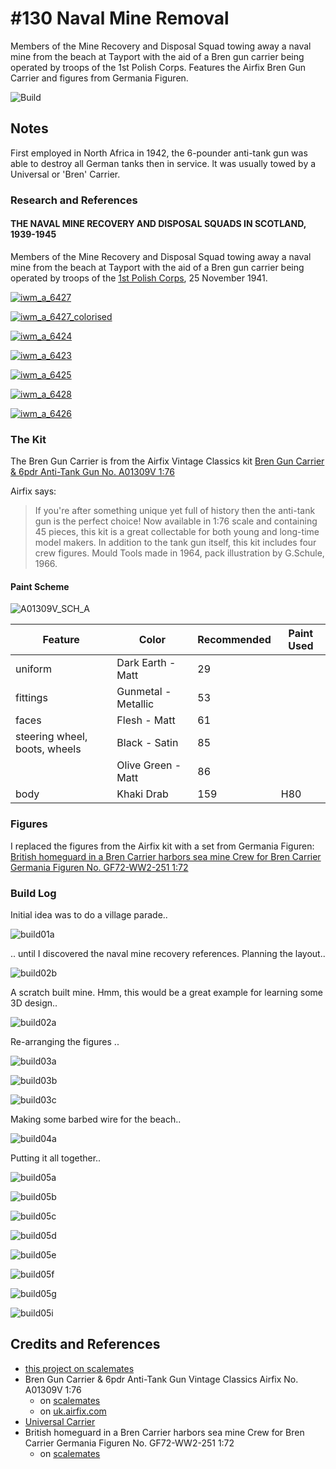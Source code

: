 # #130 Naval Mine Removal

Members of the Mine Recovery and Disposal Squad towing away a naval mine from the beach at Tayport with the aid of a Bren gun carrier being operated by troops of the 1st Polish Corps. Features the Airfix Bren Gun Carrier and figures from Germania Figuren.

![Build](./assets/NavalMineRemoval_build.jpg?raw=true)

## Notes

First employed in North Africa in 1942, the 6-pounder anti-tank gun was able to destroy all German tanks then in service. lt was usually towed by a Universal or 'Bren' Carrier.

### Research and References

#### THE NAVAL MINE RECOVERY AND DISPOSAL SQUADS IN SCOTLAND, 1939-1945

Members of the Mine Recovery and Disposal Squad towing away a naval mine from the beach at Tayport with the aid of a Bren gun carrier being operated by troops of the [1st Polish Corps](https://en.wikipedia.org/wiki/1st_Polish_Corps_(Polish_Armed_Forces_in_the_West)), 25 November 1941.

[![iwm_a_6427](./assets/iwm_a_6427.jpg)](https://www.iwm.org.uk/collections/item/object/205140545)

[![iwm_a_6427_colorised](./assets/iwm_a_6427_colorised.jpg)](https://www.reddit.com/r/wwiipics/comments/r2ybhs/troops_from_the_mine_recovery_and_disposal_squad/)

[![iwm_a_6424](./assets/iwm_a_6424.jpg)](https://www.iwm.org.uk/collections/item/object/205140544)

[![iwm_a_6423](./assets/iwm_a_6423.jpg)](https://www.iwm.org.uk/collections/item/object/205140543)

[![iwm_a_6425](./assets/iwm_a_6425.jpg)](https://www.iwm.org.uk/collections/item/object/205185508)

[![iwm_a_6428](./assets/iwm_a_6428.jpg)](https://www.iwm.org.uk/collections/item/object/205185510)

[![iwm_a_6426](./assets/iwm_a_6426.jpg)](https://www.iwm.org.uk/collections/item/object/205185509)

### The Kit

The Bren Gun Carrier is from the Airfix Vintage Classics kit
[Bren Gun Carrier & 6pdr Anti-Tank Gun No. A01309V 1:76](https://www.scalemates.com/kits/airfix-a01309v-bren-gun-carrier-and-6pdr-anti-tank-gun--1141402)

Airfix says:

> If you're after something unique yet full of history then the anti-tank gun is the perfect choice! Now available in 1:76 scale and containing 45 pieces, this kit is a great collectable for both young and long-time model makers. In addition to the tank gun itself, this kit includes four crew figures. Mould Tools made in 1964, pack illustration by G.Schule, 1966.

#### Paint Scheme

![A01309V_SCH_A](./assets/A01309V_SCH_A.png)

| Feature                       | Color                | Recommended | Paint Used |
|-------------------------------|----------------------|-------------|------------|
| uniform                       | Dark Earth - Matt    | 29          | |
| fittings                      | Gunmetal - Metallic  | 53          | |
| faces                         | Flesh - Matt         | 61          | |
| steering wheel, boots, wheels | Black - Satin        | 85          | |
|                               | Olive Green - Matt   | 86          | |
| body                          | Khaki Drab           | 159         | H80 |

### Figures

I replaced the figures from the Airfix kit with a set from Germania Figuren:
[British homeguard in a Bren Carrier harbors sea mine Crew for Bren Carrier Germania Figuren No. GF72-WW2-251 1:72](https://www.scalemates.com/kits/germania-figuren-gf72-ww2-251-british-homeguard-in-a-bren-carrier-harbors-sea-mine-crew-bren-carrier--1525099)

### Build Log

Initial idea was to do a village parade..

![build01a](./assets/build01a.jpg?raw=true)

.. until I discovered the naval mine recovery references. Planning the layout..

![build02b](./assets/build02b.jpg?raw=true)

A scratch built mine. Hmm, this would be a great example for learning some 3D design..

![build02a](./assets/build02a.jpg?raw=true)

Re-arranging the figures ..

![build03a](./assets/build03a.jpg?raw=true)

![build03b](./assets/build03b.jpg?raw=true)

![build03c](./assets/build03c.jpg?raw=true)

Making some barbed wire for the beach..

![build04a](./assets/build04a.jpg?raw=true)

Putting it all together..

![build05a](./assets/build05a.jpg?raw=true)

![build05b](./assets/build05b.jpg?raw=true)

![build05c](./assets/build05c.jpg?raw=true)

![build05d](./assets/build05d.jpg?raw=true)

![build05e](./assets/build05e.jpg?raw=true)

![build05f](./assets/build05f.jpg?raw=true)

![build05g](./assets/build05g.jpg?raw=true)

![build05i](./assets/build05i.jpg?raw=true)

## Credits and References

* [this project on scalemates](https://www.scalemates.com/profiles/mate.php?id=74137&p=projects&project=167700)
* Bren Gun Carrier & 6pdr Anti-Tank Gun Vintage Classics Airfix No. A01309V 1:76
    * on [scalemates](https://www.scalemates.com/kits/airfix-a01309v-bren-gun-carrier-and-6pdr-anti-tank-gun--1141402)
    * on [uk.airfix.com](https://uk.airfix.com/products/bren-gun-carrier-6pdr-anti-tank-gun-a01309v)
* [Universal Carrier](https://en.wikipedia.org/wiki/Universal_Carrier)
* British homeguard in a Bren Carrier harbors sea mine Crew for Bren Carrier Germania Figuren No. GF72-WW2-251 1:72
    * on [scalemates](https://www.scalemates.com/kits/germania-figuren-gf72-ww2-251-british-homeguard-in-a-bren-carrier-harbors-sea-mine-crew-bren-carrier--1525099)
